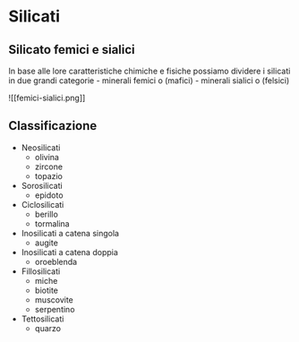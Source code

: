 # Silicati
## Silicato femici e sialici

In base alle lore caratteristiche chimiche e fisiche possiamo dividere i silicati in due grandi categorie
	- minerali femici o (mafici)
	- minerali sialici o (felsici)

![[femici-sialici.png]]

## Classificazione
- Neosilicati
	- olivina
	- zircone
	- topazio
- Sorosilicati
	- epidoto
- Ciclosilicati
	- berillo
	- tormalina
- Inosilicati a catena singola
	- augite
- Inosilicati a catena doppia
	- oroeblenda
- Fillosilicati
	- miche
	- biotite
	- muscovite
	- serpentino
- Tettosilicati
	- quarzo

